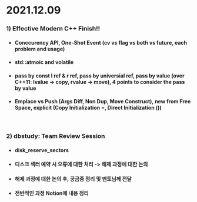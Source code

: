 # 2021.12.09

### 1) Effective Modern C++ Finish!!
* #### Conccurency API, One-Shot Event (cv vs flag vs both vs future<void>, each problem and usage)
* #### std::atmoic and volatile
* #### pass by const l ref & r ref, pass by universial ref, pass by value (over C++11: lvalue -> copy, rvalue -> move), 4 points to consider the pass by value
* #### Emplace vs Push (Args Diff, Non Dup, Move Construct), new from Free Space, explicit (Copy Initialization =, Direct Initialization ())

<br/>

### 2) dbstudy: Team Review Session
* #### disk_reserve_sectors
* #### 디스크 섹터 예약 시 오류에 대한 처리 -> 해제 과정에 대한 논의
* #### 해제 과정에 대한 논의 후, 궁금증 정리 및 멘토님께 전달
* #### 전반적인 과정 Notion에 내용 정리

<br/>
